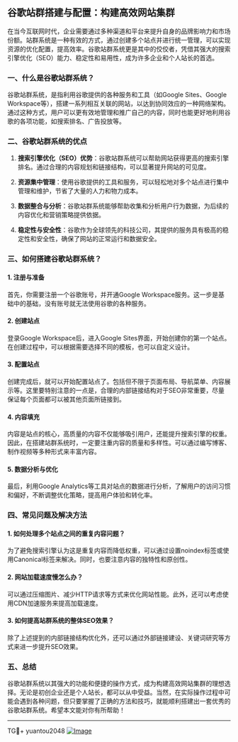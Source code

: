 ## 谷歌站群搭建与配置：构建高效网站集群

在当今互联网时代，企业需要通过多种渠道和平台来提升自身的品牌影响力和市场份额。站群系统是一种有效的方式，通过创建多个站点并进行统一管理，可以实现资源的优化配置，提高效率。谷歌站群系统更是其中的佼佼者，凭借其强大的搜索引擎优化（SEO）能力、稳定性和易用性，成为许多企业和个人站长的首选。

### 一、什么是谷歌站群系统？

谷歌站群系统，是指利用谷歌提供的各种服务和工具（如Google Sites、Google Workspace等），搭建一系列相互关联的网站，以达到协同效应的一种网络架构。通过这种方式，用户可以更有效地管理和推广自己的内容，同时也能更好地利用谷歌的各项功能，如搜索排名、广告投放等。

### 二、谷歌站群系统的优点

1. **搜索引擎优化（SEO）优势**：谷歌站群系统可以帮助网站获得更高的搜索引擎排名。通过合理的内容规划和链接结构，可以显著提升网站的可见度。
   
2. **资源集中管理**：使用谷歌提供的工具和服务，可以轻松地对多个站点进行集中管理和维护，节省了大量的人力和物力成本。
   
3. **数据整合与分析**：谷歌站群系统能够帮助收集和分析用户行为数据，为后续的内容优化和营销策略提供依据。
   
4. **稳定性与安全性**：谷歌作为全球领先的科技公司，其提供的服务具有极高的稳定性和安全性，确保了网站的正常运行和数据安全。

### 三、如何搭建谷歌站群系统？

#### 1. 注册与准备

首先，你需要注册一个谷歌账号，并开通Google Workspace服务。这一步是基础中的基础，没有账号就无法使用谷歌的各种服务。

#### 2. 创建站点

登录Google Workspace后，进入Google Sites界面，开始创建你的第一个站点。在创建过程中，可以根据需要选择不同的模板，也可以自定义设计。

#### 3. 配置站点

创建完成后，就可以开始配置站点了。包括但不限于页面布局、导航菜单、内容展示等。这里要特别注意的一点是，合理的内部链接结构对于SEO非常重要，尽量保证每个页面都可以被其他页面所链接到。

#### 4. 内容填充

内容是站点的核心，高质量的内容不仅能够吸引用户，还能提升搜索引擎的权重。因此，在搭建站群系统时，一定要注重内容的质量和多样性。可以通过编写博客、制作视频等多种形式来丰富内容。

#### 5. 数据分析与优化

最后，利用Google Analytics等工具对站点的数据进行分析，了解用户的访问习惯和偏好，不断调整优化策略，提高用户体验和转化率。

### 四、常见问题及解决方法

#### 1. 如何处理多个站点之间的重复内容问题？

为了避免搜索引擎认为这是重复内容而降低权重，可以通过设置noindex标签或使用Canonical标签来解决。同时，也要注意内容的独特性和原创性。

#### 2. 网站加载速度慢怎么办？

可以通过压缩图片、减少HTTP请求等方式来优化网站性能。此外，还可以考虑使用CDN加速服务来提高加载速度。

#### 3. 如何提高站群系统的整体SEO效果？

除了上述提到的内部链接结构优化外，还可以通过外部链接建设、关键词研究等方式来进一步提升SEO效果。

### 五、总结

谷歌站群系统以其强大的功能和便捷的操作方式，成为构建高效网站集群的理想选择。无论是初创企业还是个人站长，都可以从中受益。当然，在实际操作过程中可能会遇到各种问题，但只要掌握了正确的方法和技巧，就能顺利搭建出一套优秀的谷歌站群系统。希望本文能对你有所帮助！

---

TG💪+ yuantou2048  [![Image](https://github.com/user-attachments/assets/42a5a4a5-fea9-4a1d-8aa0-73e57e430cca)](https://t.me/yuantou2048)